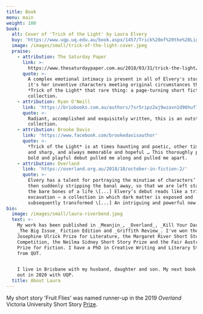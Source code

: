 ```yaml
---
title: Book
menu: main
weight: 100
book:
  alt: Cover of 'Trick of the Light' by Laura Elvery
  buy: 'https://www.uqp.uq.edu.au/book.aspx/1457/Trick%20of%20the%20Light'
  image: /images/small/trick-of-the-light-cover.jpeg
  praise:
    - attribution: The Saturday Paper
      link: >-
        https://www.thesaturdaypaper.com.au/2018/03/31/trick-the-light/15218100005975
      quote: >-
        A complex emotional intimacy is present in all of Elvery's stories, but
        it's her inventive characters meeting original circumstances that makes
        *Trick of the Light* that rare thing: a page-turning short fiction
        collection.
    - attribution: Ryan O'Neill
      link: 'https://briobooks.com.au/authors/7sr5ripz2wj9wzavn1d96huflcnpl7'
      quote: >-
        Radiant, accomplished and exquisitely written, this is an outstanding
        collection.
    - attribution: Brooke Davis
      link: 'https://www.facebook.com/brookedavisauthor'
      quote: >-
        *Trick of the Light* is at times haunting and poetic, other times bright
        and sharp, and always memorable and hopeful … This thoroughly profound,
        bold and playful debut pulled me along and pulled me apart.
    - attribution: Overland
      link: 'https://overland.org.au/2018/10/october-in-fiction-2/'
      quote: >-
        Elvery has a talent for portraying the minutiae of characters’ lives and
        then suddenly stripping the banal away, so that we are left staring at
        the bare bones of a life \[...] Elvery’s debut reads like a triumph of
        excavation – a collection in which dark matter is exposed and
        subsequently transformed \[...] An intriguing and powerful new writer.
bio:
  image: /images/small/laura-riverbend.jpeg
  text: >-
    My work has been published in _Meanjin_, _Overland_, _Kill Your Darlings_,
    _The Big Issue_ Fiction Edition and _Griffith Review_. I've won the
    Josephine Ulrick Prize for Literature, the Margaret River Short Story
    Competition, the Neilma Sidney Short Story Prize and the Fair Australia
    Prize for Fiction. I have a PhD in Creative Writing and Literary Studies
    from QUT. 


    I live in Brisbane with my husband, daughter and son. My next book will be
    out in 2020 with UQP.
  title: About Laura
---
```

My short story 'Fruit Flies' was named runner-up in the 2019 _Overland_ Victoria University Short Story [Prize](https://overland.org.au/2019/08/final-results-of-the-2019-vu-short-story-prize/).

